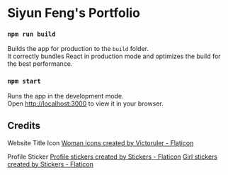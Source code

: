 # Siyun Feng's Portfolio

### `npm run build`

Builds the app for production to the `build` folder.\
It correctly bundles React in production mode and optimizes the build for the best performance.

### `npm start`

Runs the app in the development mode.\
Open [http://localhost:3000](http://localhost:3000) to view it in your browser.

## Credits

Website Title Icon
<a href="https://www.flaticon.com/free-icons/woman" title="woman icons">Woman icons created by Victoruler - Flaticon</a>

Profile Sticker
<a href="https://www.flaticon.com/free-stickers/profile" title="profile stickers">Profile stickers created by Stickers - Flaticon</a>
<a href="https://www.flaticon.com/free-stickers/girl" title="girl stickers">Girl stickers created by Stickers - Flaticon</a>
